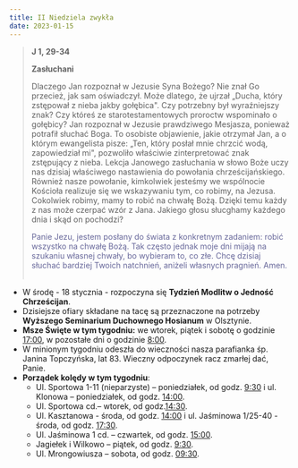 ```yaml
---
title: II Niedziela zwykła
date: 2023-01-15
---
```


> **J 1, 29-34**
>
> **Zasłuchani**
>
> Dlaczego Jan rozpoznał w Jezusie Syna Bożego? Nie znał Go przecież, jak sam oświadczył. Może dlatego, że ujrzał „Ducha, który zstępował z nieba jakby gołębica". Czy potrzebny był wyraźniejszy znak? Czy któreś ze starotestamentowych proroctw wspominało o gołębicy? Jan rozpoznał w Jezusie prawdziwego Mesjasza, ponieważ potrafił słuchać Boga. To osobiste objawienie, jakie otrzymał Jan, a o którym ewangelista pisze: „Ten, który posłał mnie chrzcić wodą, zapowiedział mi", pozwoliło właściwie zinterpretować znak zstępujący z nieba. Lekcja Janowego zasłuchania w słowo Boże uczy nas dzisiaj właściwego nastawienia do powołania chrześcijańskiego. Również nasze powołanie, kimkolwiek jesteśmy we wspólnocie Kościoła realizuje się we wskazywaniu tym, co robimy, na Jezusa. Cokolwiek robimy, mamy to robić na chwałę Bożą. Dzięki temu każdy z nas może czerpać wzór z Jana. Jakiego głosu słucghamy każdego dnia i skąd on pochodzi?
>
> <span style="color: #666699;"> Panie Jezu, jestem posłany do świata z konkretnym zadaniem: robić wszystko na chwałę Bożą. Tak często jednak moje dni mijają na szukaniu własnej chwały, bo wybieram to, co złe. Chcę dzisiaj słuchać bardziej Twoich natchnień, aniżeli własnych pragnień. Amen.
> &nbsp;

- W środę - 18 stycznia - rozpoczyna się **Tydzień Modlitw o Jedność Chrześcijan**.
- Dzisiejsze ofiary składane na tacę są przeznaczone na potrzeby **Wyższego Seminarium Duchownego Hosianum** w Olsztynie.
- **Msze Święte w tym tygodniu:** we wtorek, piątek i sobotę o godzinie <u>17:00</u>, w pozostałe dni o godzinie <u>8:00</u>.
- W minionym tygodniu odeszła do wieczności nasza parafianka śp. Janina Topczyńska, lat 83. Wieczny odpoczynek racz zmarłej dać, Panie.
- **Porządek kolędy w tym tygodniu**:
  - Ul. Sportowa 1-11 (nieparzyste) – poniedziałek, od godz. <u>9:30</u> i ul. Klonowa – poniedziałek, od godz. <u>14:00</u>.
  - Ul. Sportowa cd.– wtorek, od godz.<u>14:30</u>.
  - Ul. Kasztanowa - środa, od godz. <u>14:00</u> i ul. Jaśminowa 1/25-40 - środa, od godz. <u>17:30</u>.
  - Ul. Jaśminowa 1 cd. – czwartek, od godz. <u>15:00</u>.
  - Jagiełek i Wilkowo – piątek, od godz. <u>9:30</u>.
  - Ul. Mrongowiusza – sobota, od godz. <u>09:30</u>.

